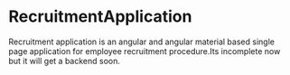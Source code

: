 # RecruitmentApplication
Recruitment application is an angular and angular material based single page application for employee recruitment procedure.Its incomplete now but it will get a backend soon.
